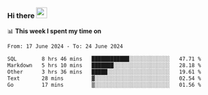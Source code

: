 ### Hi there <a href="https://www.gautamkrishnar.com/"><img src="https://media.giphy.com/media/hvRJCLFzcasrR4ia7z/giphy.gif" width="25px"></a>

📊 **This week I spent my time on**

<!--START_SECTION:waka-->

```txt
From: 17 June 2024 - To: 24 June 2024

SQL        8 hrs 46 mins   ████████████░░░░░░░░░░░░░   47.71 %
Markdown   5 hrs 10 mins   ███████░░░░░░░░░░░░░░░░░░   28.18 %
Other      3 hrs 36 mins   █████░░░░░░░░░░░░░░░░░░░░   19.61 %
Text       28 mins         ▓░░░░░░░░░░░░░░░░░░░░░░░░   02.54 %
Go         17 mins         ▒░░░░░░░░░░░░░░░░░░░░░░░░   01.56 %
```

<!--END_SECTION:waka-->
